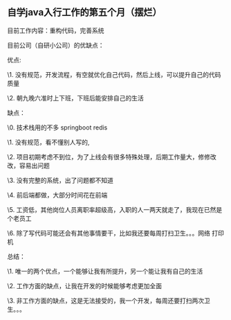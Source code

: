 ## 自学java入行工作的第五个月（摆烂）

目前工作内容：重构代码，完善系统

目前公司（自研小公司）的优缺点：

优点:

\1.   没有规范，开发流程，有空就优化自己代码，然后上线，可以提升自己的代码质量

\2.   朝九晚六准时上下班，下班后能安排自己的生活

缺点：

\0.   技术栈用的不多 springboot redis 

\1.   没有规范，看不懂别人写的,

\2.   项目初期考虑不到位，为了上线会有很多特殊处理，后期工作量大，修修改改，容易出问题

\3.   没有完整的系统，出了问题都不知道

\4.   前后端都做，大部分时间花在前端

\5.   工资低，其他岗位人员离职率超级高，入职的人一两天就走了，我现在已然是个老员工

\6.   除了写代码可能还会有其他事情要干，比如我还要每周打扫卫生。。。网络 打印机

总结：

\1.   唯一的两个优点，一个能够让我有所提升，另一个能让我有自己的生活

\2.   工作方面的缺点，让我在开发的时候能够考虑更加全面

\3.   非工作方面的缺点，这是无法接受的，我一个开发，每周还要打扫两次卫生。。。

 